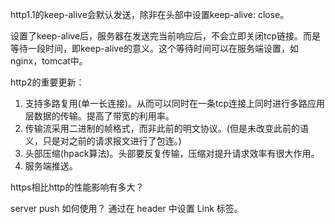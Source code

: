 http1.1的keep-alive会默认发送，除非在头部中设置keep-alive: close。

设置了keep-alive后，服务器在发送完当前响应后，不会立即关闭tcp链接。而是等待一段时间，即keep-alive的意义。这个等待时间可以在服务端设置，如nginx，tomcat中。

http2的重要更新：
1. 支持多路复用(单一长连接)。从而可以同时在一条tcp连接上同时进行多路应用层数据的传输。提高了带宽的利用率。
2. 传输流采用二进制的帧格式，而非此前的明文协议。(但是未改变此前的语义，只是对之前的请求报文进行了包连。)
2. 头部压缩(hpack算法)。头部要反复传输，压缩对提升请求效率有很大作用。
3. 服务端推送。

https相比http的性能影响有多大？


server push 如何使用？
  通过在 header 中设置 Link 标签。